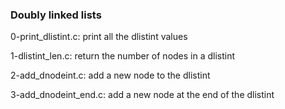 ### Doubly linked lists

0-print_dlistint.c: print all the dlistint values

1-dlistint_len.c: return the number of nodes in a dlistint

2-add_dnodeint.c: add a new node to the dlistint

3-add_dnodeint_end.c: add a new node at the end of the dlistint

